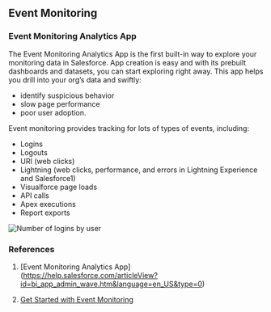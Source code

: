 ## Event Monitoring

###  Event Monitoring Analytics App 

The Event Monitoring Analytics App is the first built-in way to explore your monitoring data in Salesforce. App creation is easy and with its prebuilt dashboards and datasets, you can start exploring right away. This app helps you drill into your org’s data and swiftly:

- identify suspicious behavior
- slow page performance
- poor user adoption.


Event monitoring provides tracking for lots of types of events, including:

- Logins
- Logouts
- URI (web clicks)
- Lightning (web clicks, performance, and errors in Lightning Experience and Salesforce1)
- Visualforce page loads
- API calls
- Apex executions
- Report exports

![Number of logins by user](https://res.cloudinary.com/hy4kyit2a/image/upload/doc/trailhead/en-us44105839952a08ac4a4d39c6c135b122.png)



### References

1. [Event Monitoring Analytics App]
(https://help.salesforce.com/articleView?id=bi_app_admin_wave.htm&language=en_US&type=0)

2. [Get Started with Event Monitoring](https://trailhead.salesforce.com/modules/event_monitoring/units/event_monitoring_intro)

